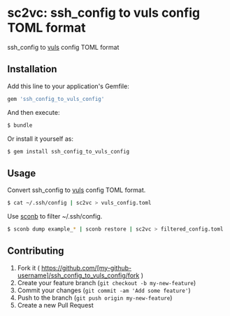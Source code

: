 # sc2vc: ssh_config to vuls config TOML format

ssh_config to [vuls](https://github.com/future-architect/vuls) config TOML format

## Installation

Add this line to your application's Gemfile:

```ruby
gem 'ssh_config_to_vuls_config'
```

And then execute:

```sh
$ bundle
```

Or install it yourself as:

```sh
$ gem install ssh_config_to_vuls_config
```

## Usage

Convert ssh_config to [vuls](https://github.com/future-architect/vuls) config TOML format.

```sh
$ cat ~/.ssh/config | sc2vc > vuls_config.toml
```

Use [sconb](https://github.com/k1LoW/sconb) to filter ~/.ssh/config.

```sh
$ sconb dump example_* | sconb restore | sc2vc > filtered_config.toml
```


## Contributing

1. Fork it ( https://github.com/[my-github-username]/ssh_config_to_vuls_config/fork )
2. Create your feature branch (`git checkout -b my-new-feature`)
3. Commit your changes (`git commit -am 'Add some feature'`)
4. Push to the branch (`git push origin my-new-feature`)
5. Create a new Pull Request
